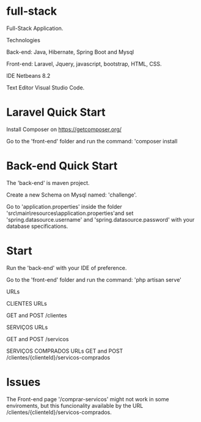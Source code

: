 # full-stack
Full-Stack Application.

Technologies

Back-end: Java, Hibernate, Spring Boot and Mysql

Front-end: Laravel, Jquery, javascript, bootstrap, HTML, CSS.

IDE 
Netbeans 8.2

Text Editor
Visual Studio Code.

# Laravel Quick Start

Install Composer on
https://getcomposer.org/

Go to the 'front-end' folder and run the command: 'composer install

# Back-end Quick Start

The 'back-end' is maven project. 

Create a new Schema on Mysql named: 'challenge'.

Go to 'application.properties' inside the folder 'src\main\resources\application.properties'and set 'spring.datasource.username' and 'spring.datasource.password' with your database specifications.

# Start

Run the 'back-end' with your IDE of preference.

Go to the 'front-end' folder and run the command: 'php artisan serve'

URLs

CLIENTES URLs

GET and POST
/clientes

SERVIÇOS URLs

GET and POST 
/servicos

SERVIÇOS COMPRADOS URLs
GET and POST
/clientes/{clienteId}/servicos-comprados

# Issues
The Front-end page '/comprar-servicos' might not work in some enviroments, but this funcionality available by the URL /clientes/{clienteId}/servicos-comprados.


